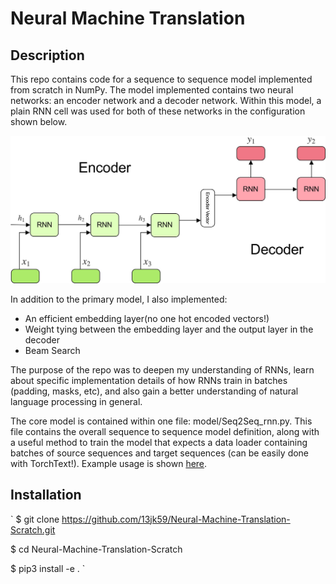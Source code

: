 # Neural Machine Translation 

## Description  

This repo contains code for a sequence to sequence model implemented from scratch in NumPy. The model implemented contains two neural networks: an encoder network and a decoder network. Within this model, a plain RNN cell was used for both of these networks in the configuration shown below. 

<img src="./images/encoder_decoder.jpg">

In addition to the primary model, I also implemented: 
* An efficient embedding layer(no one hot encoded vectors!)
* Weight tying between the embedding layer and the output layer in the decoder 
* Beam Search 

The purpose of the repo was to deepen my understanding of RNNs, learn about specific implementation details of how RNNs train in batches (padding, masks, etc), and also gain a better understanding of natural language processing in general.  

The core model is contained within one file: model/Seq2Seq_rnn.py. This file contains the overall sequence to sequence model definition, along with a useful method to train the model that expects a data loader containing batches of source sequences and target sequences (can be easily done with TorchText!). Example usage is shown [here](https://github.com/13jk59/Neural-Machine-Translation-Scratch/blob/master/model/tests/test_batched_mt_rnn.ipynb). 

## Installation
`
$ git clone https://github.com/13jk59/Neural-Machine-Translation-Scratch.git 

$ cd Neural-Machine-Translation-Scratch

$ pip3 install -e .
`
